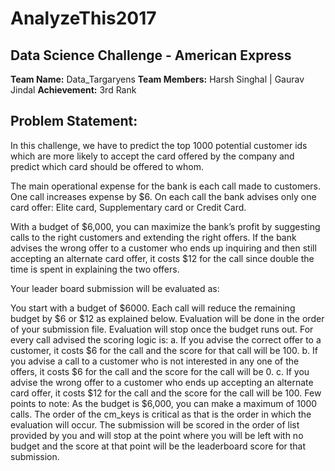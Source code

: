 # AnalyzeThis2017
## Data Science Challenge - American Express

**Team Name:** Data_Targaryens
**Team Members:** Harsh Singhal | Gaurav Jindal
**Achievement:** 3rd Rank

## Problem Statement:

In this challenge, we have to predict the top 1000 potential customer ids which are more likely to accept the card offered by the company and predict which card should be offered to whom.

The main operational expense for the bank is each call made to customers. One call increases expense by $6. On each call the bank advises only one card offer: Elite card, Supplementary card or Credit Card.

With a budget of $6,000, you can maximize the bank’s profit by suggesting calls to the right customers and extending the right offers. If the bank advises the wrong offer to a customer who ends up inquiring and then still accepting an alternate card offer, it costs $12 for the call since double the time is spent in explaining the two offers.

Your leader board submission will be evaluated as:

You start with a budget of $6000.
Each call will reduce the remaining budget by $6 or $12 as explained below.
Evaluation will be done in the order of your submission file.
Evaluation will stop once the budget runs out.
For every call advised the scoring logic is: a. If you advise the correct offer to a customer, it costs $6 for the call and the score for that call will be 100. b. If you advise a call to a customer who is not interested in any one of the offers, it costs $6 for the call and the score for the call will be 0. c. If you advise the wrong offer to a customer who ends up accepting an alternate card offer, it costs $12 for the call and the score for the call will be 100.
Few points to note: As the budget is $6,000, you can make a maximum of 1000 calls. The order of the cm_keys is critical as that is the order in which the evaluation will occur. The submission will be scored in the order of list provided by you and will stop at the point where you will be left with no budget and the score at that point will be the leaderboard score for that submission.
